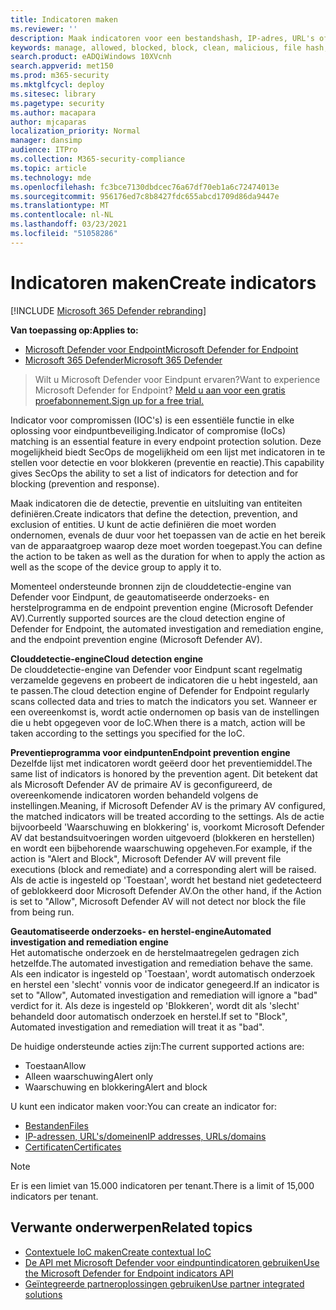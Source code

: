 ```yaml
---
title: Indicatoren maken
ms.reviewer: ''
description: Maak indicatoren voor een bestandshash, IP-adres, URL's of domeinen die de detectie, preventie en uitsluiting van entiteiten definiëren.
keywords: manage, allowed, blocked, block, clean, malicious, file hash, ip address, urls, domain
search.product: eADQiWindows 10XVcnh
search.appverid: met150
ms.prod: m365-security
ms.mktglfcycl: deploy
ms.sitesec: library
ms.pagetype: security
ms.author: macapara
author: mjcaparas
localization_priority: Normal
manager: dansimp
audience: ITPro
ms.collection: M365-security-compliance
ms.topic: article
ms.technology: mde
ms.openlocfilehash: fc3bce7130dbdcec76a67df70eb1a6c72474013e
ms.sourcegitcommit: 956176ed7c8b8427fdc655abcd1709d86da9447e
ms.translationtype: MT
ms.contentlocale: nl-NL
ms.lasthandoff: 03/23/2021
ms.locfileid: "51058286"
---
```

# <a name="create-indicators"></a><span data-ttu-id="32381-104">Indicatoren maken</span><span class="sxs-lookup"><span data-stu-id="32381-104">Create indicators</span></span>

[!INCLUDE [Microsoft 365 Defender rebranding](../../includes/microsoft-defender.md)]

<span data-ttu-id="32381-105">**Van toepassing op:**</span><span class="sxs-lookup"><span data-stu-id="32381-105">**Applies to:**</span></span>
- [<span data-ttu-id="32381-106">Microsoft Defender voor Endpoint</span><span class="sxs-lookup"><span data-stu-id="32381-106">Microsoft Defender for Endpoint</span></span>](https://go.microsoft.com/fwlink/p/?linkid=2146631)
- [<span data-ttu-id="32381-107">Microsoft 365 Defender</span><span class="sxs-lookup"><span data-stu-id="32381-107">Microsoft 365 Defender</span></span>](https://go.microsoft.com/fwlink/?linkid=2118804)


> <span data-ttu-id="32381-108">Wilt u Microsoft Defender voor Eindpunt ervaren?</span><span class="sxs-lookup"><span data-stu-id="32381-108">Want to experience Microsoft Defender for Endpoint?</span></span> [<span data-ttu-id="32381-109">Meld u aan voor een gratis proefabonnement.</span><span class="sxs-lookup"><span data-stu-id="32381-109">Sign up for a free trial.</span></span>](https://www.microsoft.com/WindowsForBusiness/windows-atp?ocid=docs-wdatp-automationexclusionlist-abovefoldlink)

<span data-ttu-id="32381-110">Indicator voor compromissen (IOC's) is een essentiële functie in elke oplossing voor eindpuntbeveiliging.</span><span class="sxs-lookup"><span data-stu-id="32381-110">Indicator of compromise (IoCs) matching is an essential feature in every endpoint protection solution.</span></span> <span data-ttu-id="32381-111">Deze mogelijkheid biedt SecOps de mogelijkheid om een lijst met indicatoren in te stellen voor detectie en voor blokkeren (preventie en reactie).</span><span class="sxs-lookup"><span data-stu-id="32381-111">This capability gives SecOps the ability to set a list of indicators for detection and for blocking (prevention and response).</span></span>

<span data-ttu-id="32381-112">Maak indicatoren die de detectie, preventie en uitsluiting van entiteiten definiëren.</span><span class="sxs-lookup"><span data-stu-id="32381-112">Create indicators that define the detection, prevention, and exclusion of entities.</span></span> <span data-ttu-id="32381-113">U kunt de actie definiëren die moet worden ondernomen, evenals de duur voor het toepassen van de actie en het bereik van de apparaatgroep waarop deze moet worden toegepast.</span><span class="sxs-lookup"><span data-stu-id="32381-113">You can define the action to be taken as well as the duration for when to apply the action as well as the scope of the device group to apply it to.</span></span>

<span data-ttu-id="32381-114">Momenteel ondersteunde bronnen zijn de clouddetectie-engine van Defender voor Eindpunt, de geautomatiseerde onderzoeks- en herstelprogramma en de endpoint prevention engine (Microsoft Defender AV).</span><span class="sxs-lookup"><span data-stu-id="32381-114">Currently supported sources are the cloud detection engine of Defender for Endpoint, the automated investigation and remediation engine, and the endpoint prevention engine (Microsoft Defender AV).</span></span>

<span data-ttu-id="32381-115">**Clouddetectie-engine**</span><span class="sxs-lookup"><span data-stu-id="32381-115">**Cloud detection engine**</span></span><br>
<span data-ttu-id="32381-116">De clouddetectie-engine van Defender voor Eindpunt scant regelmatig verzamelde gegevens en probeert de indicatoren die u hebt ingesteld, aan te passen.</span><span class="sxs-lookup"><span data-stu-id="32381-116">The cloud detection engine of Defender for Endpoint regularly scans collected data and tries to match the indicators you set.</span></span> <span data-ttu-id="32381-117">Wanneer er een overeenkomst is, wordt actie ondernomen op basis van de instellingen die u hebt opgegeven voor de IoC.</span><span class="sxs-lookup"><span data-stu-id="32381-117">When there is a match, action will be taken according to the settings you specified for the IoC.</span></span>

<span data-ttu-id="32381-118">**Preventieprogramma voor eindpunten**</span><span class="sxs-lookup"><span data-stu-id="32381-118">**Endpoint prevention engine**</span></span><br>
<span data-ttu-id="32381-119">Dezelfde lijst met indicatoren wordt geëerd door het preventiemiddel.</span><span class="sxs-lookup"><span data-stu-id="32381-119">The same list of indicators is honored by the prevention agent.</span></span> <span data-ttu-id="32381-120">Dit betekent dat als Microsoft Defender AV de primaire AV is geconfigureerd, de overeenkomende indicatoren worden behandeld volgens de instellingen.</span><span class="sxs-lookup"><span data-stu-id="32381-120">Meaning, if Microsoft Defender AV is the primary AV configured, the matched indicators will be treated according to the settings.</span></span> <span data-ttu-id="32381-121">Als de actie bijvoorbeeld 'Waarschuwing en blokkering' is, voorkomt Microsoft Defender AV dat bestandsuitvoeringen worden uitgevoerd (blokkeren en herstellen) en wordt een bijbehorende waarschuwing opgeheven.</span><span class="sxs-lookup"><span data-stu-id="32381-121">For example, if the action is "Alert and Block", Microsoft Defender AV will prevent file executions (block and remediate) and a corresponding alert will be raised.</span></span> <span data-ttu-id="32381-122">Als de actie is ingesteld op 'Toestaan', wordt het bestand niet gedetecteerd of geblokkeerd door Microsoft Defender AV.</span><span class="sxs-lookup"><span data-stu-id="32381-122">On the other hand, if the Action is set to "Allow", Microsoft Defender AV will not detect nor block the file from being run.</span></span>

<span data-ttu-id="32381-123">**Geautomatiseerde onderzoeks- en herstel-engine**</span><span class="sxs-lookup"><span data-stu-id="32381-123">**Automated investigation and remediation engine**</span></span><BR>
<span data-ttu-id="32381-124">Het automatische onderzoek en de herstelmaatregelen gedragen zich hetzelfde.</span><span class="sxs-lookup"><span data-stu-id="32381-124">The automated investigation and remediation behave the same.</span></span> <span data-ttu-id="32381-125">Als een indicator is ingesteld op 'Toestaan', wordt automatisch onderzoek en herstel een 'slecht' vonnis voor de indicator genegeerd.</span><span class="sxs-lookup"><span data-stu-id="32381-125">If an indicator is set to "Allow", Automated investigation and remediation will ignore a "bad" verdict for it.</span></span> <span data-ttu-id="32381-126">Als deze is ingesteld op 'Blokkeren', wordt dit als 'slecht' behandeld door automatisch onderzoek en herstel.</span><span class="sxs-lookup"><span data-stu-id="32381-126">If set to "Block", Automated investigation and remediation will treat it as "bad".</span></span>


<span data-ttu-id="32381-127">De huidige ondersteunde acties zijn:</span><span class="sxs-lookup"><span data-stu-id="32381-127">The current supported actions are:</span></span>
- <span data-ttu-id="32381-128">Toestaan</span><span class="sxs-lookup"><span data-stu-id="32381-128">Allow</span></span>
- <span data-ttu-id="32381-129">Alleen waarschuwing</span><span class="sxs-lookup"><span data-stu-id="32381-129">Alert only</span></span>
- <span data-ttu-id="32381-130">Waarschuwing en blokkering</span><span class="sxs-lookup"><span data-stu-id="32381-130">Alert and block</span></span>


<span data-ttu-id="32381-131">U kunt een indicator maken voor:</span><span class="sxs-lookup"><span data-stu-id="32381-131">You can create an indicator for:</span></span>
- [<span data-ttu-id="32381-132">Bestanden</span><span class="sxs-lookup"><span data-stu-id="32381-132">Files</span></span>](indicator-file.md)
- [<span data-ttu-id="32381-133">IP-adressen, URL's/domeinen</span><span class="sxs-lookup"><span data-stu-id="32381-133">IP addresses, URLs/domains</span></span>](indicator-ip-domain.md)
- [<span data-ttu-id="32381-134">Certificaten</span><span class="sxs-lookup"><span data-stu-id="32381-134">Certificates</span></span>](indicator-certificates.md)


>[!NOTE]
><span data-ttu-id="32381-135">Er is een limiet van 15.000 indicatoren per tenant.</span><span class="sxs-lookup"><span data-stu-id="32381-135">There is a limit of 15,000 indicators per tenant.</span></span>


## <a name="related-topics"></a><span data-ttu-id="32381-136">Verwante onderwerpen</span><span class="sxs-lookup"><span data-stu-id="32381-136">Related topics</span></span>

- [<span data-ttu-id="32381-137">Contextuele IoC maken</span><span class="sxs-lookup"><span data-stu-id="32381-137">Create contextual IoC</span></span>](respond-file-alerts.md#add-indicator-to-block-or-allow-a-file)
- [<span data-ttu-id="32381-138">De API met Microsoft Defender voor eindpuntindicatoren gebruiken</span><span class="sxs-lookup"><span data-stu-id="32381-138">Use the Microsoft Defender for Endpoint indicators API</span></span>](ti-indicator.md)
- [<span data-ttu-id="32381-139">Geïntegreerde partneroplossingen gebruiken</span><span class="sxs-lookup"><span data-stu-id="32381-139">Use partner integrated solutions</span></span>](partner-applications.md)
